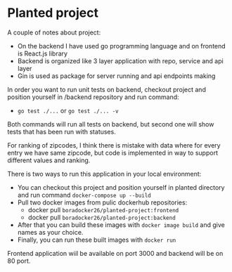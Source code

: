 # Planted project

A couple of notes about project:
  - On the backend I have used go programming language and on frontend is React.js library
  - Backend is organized like 3 layer application with repo, service and api layer
  - Gin is used as package for server running and api endpoints making
  
In order you want to run unit tests on backend, checkout project and position yourself in /backend repository and run command:
  - `go test ./...` or `go test ./... -v`
  
Both commands will run all tests on backend, but second one will show tests that has been run with statuses.

For ranking of zipcodes, I think there is mistake with data where for every entry we have same zipcode, but code is implemented in way to support different
values and ranking.


There is two ways to run this application in your local environment:
  - You can checkout this project and position yourself in planted directory and run command `docker-compose up --build`
  - Pull two docker images from pulic dockerhub repositories:
    - docker pull `boradocker26/planted-project:frontend`
    - docker pull `boradocker26/planted-project:backend`
  - After that you can build these images with `docker image build` and give names as your choice.
  - Finally, you can run these built images with `docker run`
  
  
Frontend application wiil be available on port 3000 and backend will be on 80 port.
